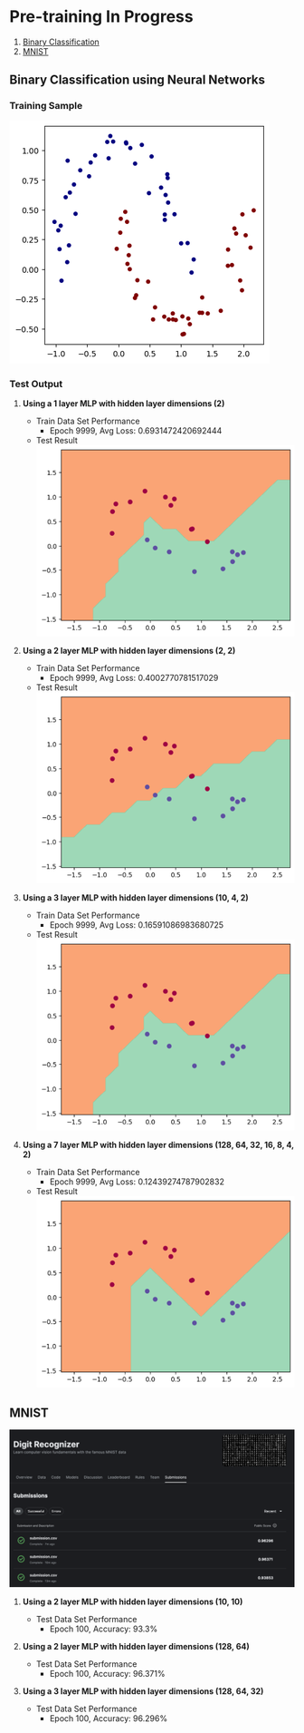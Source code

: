 # Pre-training In Progress

1. [Binary Classification](#binary-classification-using-neural-networks)
2. [MNIST](#MNIST)

## Binary Classification using Neural Networks

### Training Sample
![alt text](artifacts/image.png)

### Test Output

1. **Using a 1 layer MLP with hidden layer dimensions (2)**
    - Train Data Set Performance
      - Epoch 9999, Avg Loss: 0.6931472420692444
    - Test Result
    ![alt text](artifacts/image-1.png)

2. **Using a 2 layer MLP with hidden layer dimensions (2, 2)**
    - Train Data Set Performance
      - Epoch 9999, Avg Loss: 0.4002770781517029
    - Test Result
    ![alt text](artifacts/image-3.png)

3. **Using a 3 layer MLP with hidden layer dimensions (10, 4, 2)**
    - Train Data Set Performance
      - Epoch 9999, Avg Loss: 0.16591086983680725
    - Test Result
    ![alt text](artifacts/image-1.png)

4. **Using a 7 layer MLP with hidden layer dimensions (128, 64, 32, 16, 8, 4, 2)**
    - Train Data Set Performance
      - Epoch 9999, Avg Loss: 0.12439274787902832
    - Test Result
    ![alt text](artifacts/image-4.png)


## MNIST

![alt text](artifacts/kaggless.png)
1. **Using a 2 layer MLP with hidden layer dimensions (10, 10)**
    - Test Data Set Performance
      - Epoch 100, Accuracy: 93.3%

2. **Using a 2 layer MLP with hidden layer dimensions (128, 64)**
    - Test Data Set Performance
      - Epoch 100, Accuracy: 96.371%

3. **Using a 3 layer MLP with hidden layer dimensions (128, 64, 32)**
    - Test Data Set Performance
      - Epoch 100, Accuracy: 96.296%
